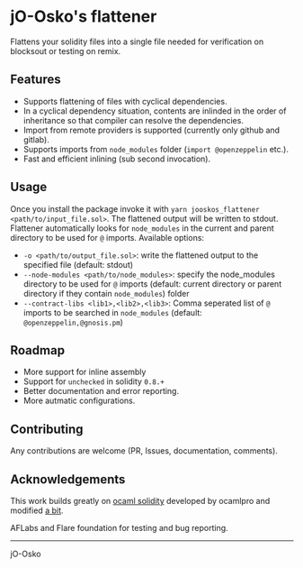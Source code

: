 # jO-Osko's flattener

Flattens your solidity files into a single file needed for verification on blocksout or testing on remix.

## Features

- Supports flattening of files with cyclical dependencies.
- In a cyclical dependency situation, contents are inlinded in the order of inheritance so that compiler can resolve the dependencies.
- Import from remote providers is supported (currently only github and gitlab).
- Supports imports from `node_modules` folder (`import @openzeppelin` etc.).
- Fast and efficient inlining (sub second invocation).

## Usage

Once you install the package invoke it with `yarn jooskos_flattener <path/to/input_file.sol>`.
The flattened output will be written to stdout. Flattener automatically looks for `node_modules` in the current and parent directory to be used for `@` imports.
Available options:

- `-o <path/to/output_file.sol>`: write the flattened output to the specified file (default: stdout)
- `--node-modules <path/to/node_modules>`: specify the node_modules directory to be used for `@` imports (default: current directory or parent directory if they contain `node_modules`) folder
- `--contract-libs <lib1>,<lib2>,<lib3>`: Comma seperated list of `@` imports to be searched in `node_modules` (default: `@openzeppelin,@gnosis.pm`)

## Roadmap

- More support for inline assembly
- Support for `unchecked` in solidity `0.8.+`
- Better documentation and error reporting.
- More autmatic configurations.

## Contributing

Any contributions are welcome (PR, Issues, documentation, comments).

## Acknowledgements

This work builds greatly on [ocaml solidity](https://github.com/OCamlPro/ocaml-solidity) developed by ocamlpro and modified [a bit](https://github.com/jO-Osko/ocaml-solidity/tree/parser-upgrade).

AFLabs and Flare foundation for testing and bug reporting.

----------

jO-Osko
